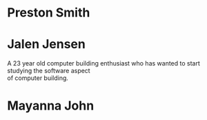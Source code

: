 # Preston Smith
# Jalen Jensen  
A 23 year old computer building enthusiast who has wanted to start studying the software aspect  
of computer building.
# Mayanna John
